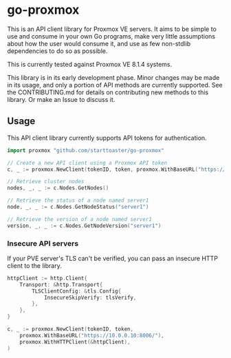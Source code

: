 # go-proxmox

This is an API client library for Proxmox VE servers. It aims to be simple to use and consume in your own Go programs, make very little assumptions about how the user would consume it, and use as few non-stdlib dependencies to do so as possible.

This is currently tested against Proxmox VE 8.1.4 systems.

This library is in its early development phase. Minor changes may be made in its usage, and only a portion of API methods are currently supported. See the CONTRIBUTING.md for details on contributing new methods to this library. Or make an Issue to discuss it.

## Usage

This API client library currently supports API tokens for authentication.

```go
import proxmox "github.com/starttoaster/go-proxmox"

// Create a new API client using a Proxmox API token
c, _ := proxmox.NewClient(tokenID, token, proxmox.WithBaseURL("https://10.0.0.10:8006/"))

// Retrieve cluster nodes
nodes, _, _ := c.Nodes.GetNodes()

// Retrieve the status of a node named server1
node, _, _ := c.Nodes.GetNodeStatus("server1")

// Retrieve the version of a node named server1
version, _, _ := c.Nodes.GetNodeVersion("server1")
```

### Insecure API servers

If your PVE server's TLS can't be verified, you can pass an insecure HTTP client to the library.

```go
httpClient := http.Client{
	Transport: &http.Transport{
		TLSClientConfig: &tls.Config{
			InsecureSkipVerify: tlsVerify,
		},
	},
}

c, _ := proxmox.NewClient(tokenID, token, 
    proxmox.WithBaseURL("https://10.0.0.10:8006/"), 
    proxmox.WithHTTPClient(&httpClient),
)
```
